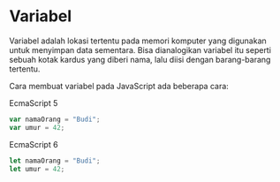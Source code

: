 # Variabel

Variabel adalah lokasi tertentu pada memori komputer yang digunakan untuk menyimpan data sementara. Bisa dianalogikan variabel itu seperti sebuah kotak kardus yang diberi nama, lalu diisi dengan barang-barang tertentu.

Cara membuat variabel pada JavaScript ada beberapa cara:

EcmaScript 5

```javascript
var namaOrang = "Budi";
var umur = 42;
```

EcmaScript 6

```javascript
let namaOrang = "Budi";
let umur = 42;
```
